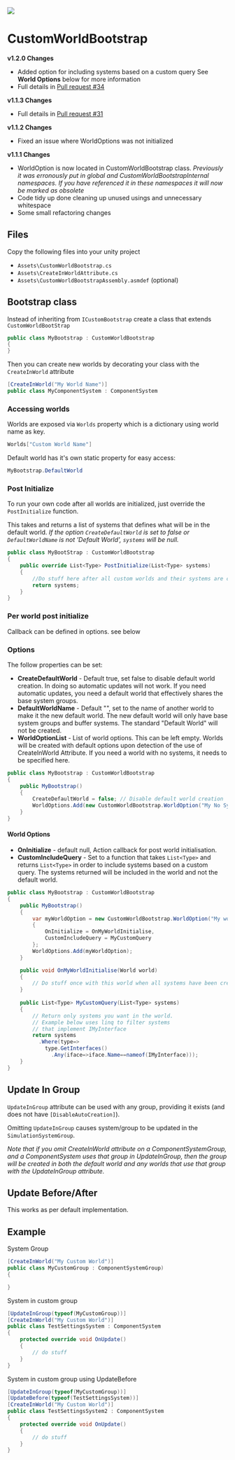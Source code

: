 <a href="http://tcci.3utilities.com/viewType.html?buildTypeId=ShortID&guest=1"> 
<img src="http://tcci.3utilities.com/app/rest/builds/buildType(id:ShortID)/statusIcon"/>
</a>

# CustomWorldBootstrap
**v1.2.0 Changes**
* Added option for including systems based on a custom query
See **World Options** below for more information
* Full details in [Pull request #34](pull/34)

**v1.1.3 Changes**
* Full details in [Pull request #31](pull/31)

**v1.1.2 Changes**
* Fixed an issue where WorldOptions was not initialized

**v1.1.1 Changes**
* WorldOption is now located in CustomWorldBootstrap class.
*Previously it was erronously put in global and CustomWorldBootstrapInternal namespaces. If you have referenced it in these namespaces it will now be marked as obsolete*
* Code tidy up done cleaning up unused usings and unnecessary whitespace
* Some small refactoring changes

## Files
Copy the following files into your unity project

* `Assets\CustomWorldBootstrap.cs`
* `Assets\CreateInWorldAttribute.cs`
* `Assets\CustomWorldBootstrapAssembly.asmdef` (optional)

## Bootstrap class
Instead of inheriting from `ICustomBootstrap` create a class that extends `CustomWorldBootStrap`

```csharp
public class MyBootstrap : CustomWorldBootstrap
{
}
```
Then you can create new worlds by decorating your class with the `CreateInWorld` attribute

```csharp
[CreateInWorld("My World Name")]
public class MyComponentSystem : ComponentSystem
```

### Accessing worlds
Worlds are exposed via `Worlds` property which is a dictionary using world name as key.

```csharp
Worlds["Custom World Name"]
```
Default world has it's own static property for easy access:

```csharp
MyBootstrap.DefaultWorld
```

### Post Initialize
To run your own code after all worlds are initialized, just override the `PostInitialize` function.

This takes and returns a list of systems that defines what will be in the default world.
*If the option `CreateDefaultWorld` is set to false or `DefaultWorldName` is not 'Default World', `systems` will be null.*

```csharp
public class MyBootStrap : CustomWorldBootstrap
{
    public override List<Type> PostInitialize(List<Type> systems) 
    {
        //Do stuff here after all custom worlds and their systems are created
        return systems;
    }
}
```

### Per world post initialize
Callback can be defined in options. see below

### Options
The follow properties can be set:

* **CreateDefaultWorld** - Default true, set false to disable default world creation. In doing so automatic updates will not work. If you need automatic updates, you need a default world that effectively shares the base system groups.
* **DefaultWorldName** - Default "", set to the name of another world to make it the new default world. The new default world will only have base system groups and buffer systems. The standard "Default World" will not be created. 
* **WorldOptionList** - List of world options. This can be left empty. Worlds will be created with default options upon detection of the use of CreateInWorld Attribute. If you need a world with no systems, it needs to be specified here.


```csharp
public class MyBootstrap : CustomWorldBootstrap
{
    public MyBootstrap()
    {
        CreateDefaultWorld = false; // Disable default world creation
        WorldOptions.Add(new CustomWorldBootstrap.WorldOption("My No System World"));
    }
}
```

#### World Options

* **OnInitialize** - default null, Action<World> callback for post world initialisation.
* **CustomIncludeQuery** - Set to a function that takes `List<Type>` and returns `List<Type>` in order to include systems based on a custom query. The systems returned will be included in the world and not the default world. 
```csharp
public class MyBootstrap : CustomWorldBootstrap
{
    public MyBootstrap()
    {
        var myWorldOption = new CustomWorldBootstrap.WorldOption("My world with initialise callback")
        {
            OnInitialize = OnMyWorldInitialise,
            CustomIncludeQuery = MyCustomQuery
        };
        WorldOptions.Add(myWorldOption);
    }

    public void OnMyWorldInitialise(World world)
    {
        // Do stuff once with this world when all systems have been created.
    }
    
    public List<Type> MyCustomQuery(List<Type> systems)
    {
        // Return only systems you want in the world.
        // Example below uses linq to filter systems 
        // that implement IMyInterface
        return systems
          .Where(type=>
            type.GetInterfaces()
              .Any(iface=>iface.Name==nameof(IMyInterface)));
    }
}

```


## Update In Group
`UpdateInGroup` attribute can be used with any group, providing it exists (and does not have `[DisableAutoCreation]`). 

Omitting `UpdateInGroup` causes system/group to be updated in the `SimulationSystemGroup`. 

*Note that if you omit CreateInWorld attribute on a ComponentSystemGroup, and a ComponentSystem uses that group in UpdateInGroup, then the group will be created in both the default world and any worlds that use that group with the UpdateInGroup attribute.*

## Update Before/After
This works as per default implementation.

## Example

System Group

```csharp
[CreateInWorld("My Custom World")]
public class MyCustomGroup : ComponentSystemGroup)
{

}
```

System in custom group
```csharp
[UpdateInGroup(typeof(MyCustomGroup))]
[CreateInWorld("My Custom World")]
public class TestSettingsSystem : ComponentSystem
{
    protected override void OnUpdate()
    {
        // do stuff
    }
}
```

System in custom group using UpdateBefore
```csharp
[UpdateInGroup(typeof(MyCustomGroup))]
[UpdateBefore(typeof(TestSettingsSystem))]
[CreateInWorld("My Custom World")]
public class TestSettingsSystem2 : ComponentSystem
{
    protected override void OnUpdate()
    {
        // do stuff
    }
}

```